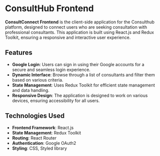 
# ConsultHub Frontend

**ConsultConnect Frontend** is the client-side application for the Consulthub platform, designed to connect users who are seeking consultation with professional consultants. This application is built using React.js and Redux Toolkit, ensuring a responsive and interactive user experience.

## Features

- **Google Login**: Users can sign in using their Google accounts for a secure and seamless login experience.
- **Dynamic Interface**: Browse through a list of consultants and filter them based on various criteria.
- **State Management**: Uses Redux Toolkit for efficient state management and data handling.
- **Responsive Design**: The application is designed to work on various devices, ensuring accessibility for all users.

## Technologies Used

- **Frontend Framework**: React.js
- **State Management**: Redux Toolkit
- **Routing**: React Router
- **Authentication**: Google OAuth2
- **Styling**: CSS, Styled library

